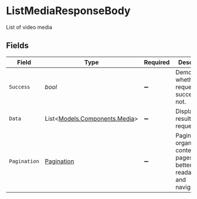 # ListMediaResponseBody

List of video media


## Fields

| Field                                                                          | Type                                                                           | Required                                                                       | Description                                                                    | Example                                                                        |
| ------------------------------------------------------------------------------ | ------------------------------------------------------------------------------ | ------------------------------------------------------------------------------ | ------------------------------------------------------------------------------ | ------------------------------------------------------------------------------ |
| `Success`                                                                      | *bool*                                                                         | :heavy_minus_sign:                                                             | Demonstrates whether the request is successful or not.                         | true                                                                           |
| `Data`                                                                         | List<[Models.Components.Media](../../Models/Components/Media.md)>              | :heavy_minus_sign:                                                             | Displays the result of the request.                                            |                                                                                |
| `Pagination`                                                                   | [Pagination](../../Models/Components/Pagination.md)                            | :heavy_minus_sign:                                                             | Pagination organizes content into pages for better readability and navigation. |                                                                                |